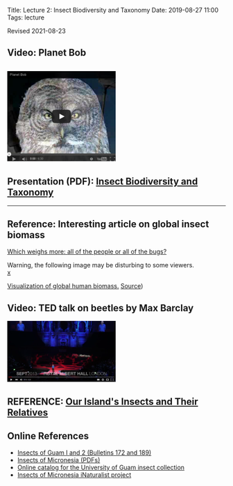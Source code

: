 Title: Lecture 2: Insect Biodiversity and Taxonomy
Date: 2019-08-27 11:00
Tags: lecture

Revised 2021-08-23

## Video: Planet Bob
[![Planet Bob](/images/PlanetBob.png)](https://www.youtube.com/watch?feature=player_embedded&v=mwuASmP7TfU)
---
## Presentation (PDF): [Insect Biodiversity and Taxonomy](/pdfs/nomenclature.pdf)
---
## Reference: Interesting article on global insect biomass
[Which weighs more: all of the people or all of the bugs?](https://fivethirtyeight.com/features/the-bugs-of-the-world-could-squish-us-all/)

Warning, the following image may be disturbing to some viewers.<br>
[x](/images/human-goo.jpg)

<a href="/files/images/human_goo.jpg">Visualization of global human biomass.</a>
[Source](https://futurism.com/disturbing-simulation-shows-what-would-happen-if-you-blended-up-every-living-human))

## Video: TED talk on beetles by Max Barclay
[![VIDEO: Max Barclay talks about beetles](/images/MaxBarclay.png)](https://youtu.be/ZGcu8WwheUU)

## REFERENCE: [Our Island's Insects and Their Relatives](/pdfs/InsectBiology.pdf)

## Online References
* [Insects of Guam I and 2 (Bulletins 172 and 189)](http://hbs.bishopmuseum.org/pubs-online/bpbm-bulletins.html)
* [Insects of Micronesia (PDFs)](http://hbs.bishopmuseum.org/pubs-online/iom.html)
* [Online catalog for the University of Guam insect collection](https://scan-bugs.org/portal/collections/misc/collprofiles.php?collid=180)
* [Insects of Micronesia iNaturalist project](https://www.inaturalist.org/projects/insects-of-micronesia)

